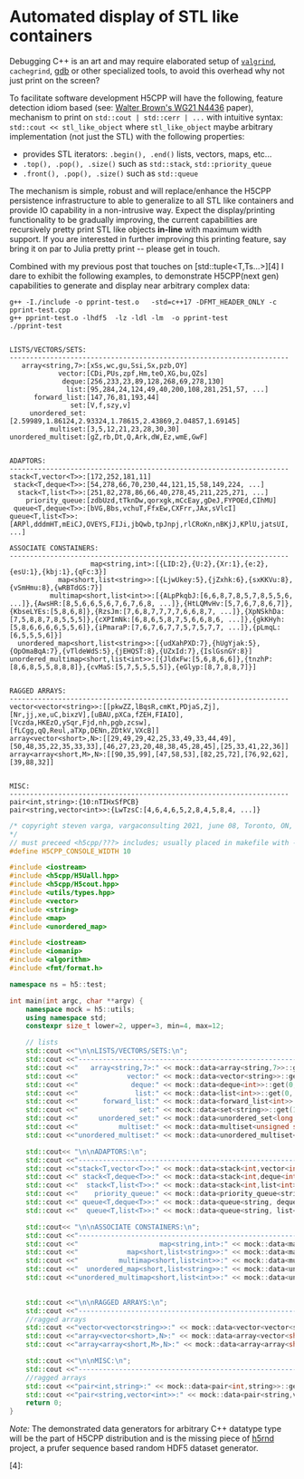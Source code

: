 # Automated display of STL like containers

Debugging C++ is an art and may require elaborated setup of [`valgrind`][1], `cachegrind`, [gdb][2] or other specialized tools, to avoid this overhead why not just print on the screen?

To facilitate software development H5CPP will have the following, feature detection idiom based (see: [Walter Brown's WG21 N4436][3] paper), mechanism to print on `std::cout | std::cerr | ...` with intuitive syntax: `std::cout << stl_like_object` where `stl_like_object` maybe arbitrary implementation (not just the STL) with the following properties:

* provides STL iterators: `.begin(), .end()` lists, vectors, maps,  etc...
* `.top(), .pop(), .size()` such as `std::stack`, `std::priority_queue`
* `.front(), .pop(), .size()` such as `std::queue`

The mechanism is simple, robust and will replace/enhance the H5CPP persistence infrastructure to able to generalize to all STL like containers and provide IO capability in a non-intrusive way. 
Expect the display/printing functionality to be gradually improving, the current capabilities are recursively pretty print STL like objects **in-line** with maximum width support. If you are interested in further improving this printing feature, say bring it on par to Julia pretty print -- please get in touch.  

Combined with my previous post that touches on [std::tuple<T,Ts...>][4] I dare to exhibit the following examples, to demonstrate
H5CPP(next gen) capabilities to generate and display near arbitrary complex data:

```
g++ -I./include -o pprint-test.o   -std=c++17 -DFMT_HEADER_ONLY -c pprint-test.cpp
g++ pprint-test.o -lhdf5  -lz -ldl -lm  -o pprint-test
./pprint-test


LISTS/VECTORS/SETS:
---------------------------------------------------------------------
   array<string,7>:[xSs,wc,gu,Ssi,Sx,pzb,OY]
            vector:[CDi,PUs,zpf,Hm,teO,XG,bu,QZs]
             deque:[256,233,23,89,128,268,69,278,130]
              list:[95,284,24,124,49,40,200,108,281,251,57, ...]
      forward_list:[147,76,81,193,44]
               set:[V,f,szy,v]
     unordered_set:[2.59989,1.86124,2.93324,1.78615,2.43869,2.04857,1.69145]
          multiset:[3,5,12,21,23,28,30,30]
unordered_multiset:[gZ,rb,Dt,Q,Ark,dW,Ez,wmE,GwF]


ADAPTORS:
---------------------------------------------------------------------
stack<T,vector<T>>:[172,252,181,11]
 stack<T,deque<T>>:[54,278,66,70,230,44,121,15,58,149,224, ...]
  stack<T,list<T>>:[251,82,278,86,66,40,278,45,211,225,271, ...]
    priority_queue:[zdbUzd,tTknDw,qorxgk,mCcEay,gDeJ,FYPOEd,CIhMU]
 queue<T,deque<T>>:[bVG,Bbs,vchuT,FfxEw,CXFrr,JAx,sVlcI]  queue<T,list<T>>:[ARPl,dddmHT,mEiCJ,OVEYS,FIJi,jbQwb,tpJnpj,rlCRoKn,nBKjJ,KPlU,jatsUI, ...]

ASSOCIATE CONSTAINERS:
---------------------------------------------------------------------
                    map<string,int>:[{LID:2},{U:2},{Xr:1},{e:2},{esU:1},{kbj:1},{qFc:3}]
            map<short,list<string>>:[{LjwUkey:5},{jZxhk:6},{sxKKVu:8},{vSmHmu:8},{wRBTdGS:7}]
          multimap<short,list<int>>:[{ALpPkqbJ:[6,6,8,7,8,5,7,8,5,5,6, ...]},{AwsHR:[8,5,6,6,5,6,7,6,7,6,8, ...]},{HtLQMvHv:[5,7,6,7,8,6,7]},{KbseLYEs:[5,8,6,8]},{RzsJm:[7,6,8,7,7,7,7,6,6,8,7, ...]},{XpNSkhDa:[7,5,8,8,7,8,5,5,5]},{cXPImNk:[6,8,6,5,8,7,5,6,6,8,6, ...]},{gkKHyh:[5,8,6,6,6,6,5,5,6]},{iPmaraP:[7,6,7,6,7,7,5,7,5,7,7, ...]},{pLmqL:[6,5,5,5,6]}]
  unordered_map<short,list<string>>:[{udXahPXD:7},{hUgYjak:5},{OpOmaBqA:7},{vTldeWdS:5},{jEHQST:8},{UZxId:7},{IslGsnGY:8}]
unordered_multimap<short,list<int>>:[{JldxFw:[5,6,8,6,6]},{tnzhP:[8,6,8,5,5,8,8,8]},{cvMaS:[5,7,5,5,5,5]},{eGlyp:[8,7,8,8,7]}]


RAGGED ARRAYS:
---------------------------------------------------------------------
vector<vector<string>>:[[pkwZZ,lBqsR,cmKt,PDjaS,Zj],[Nr,jj,xe,uC,bixzV],[uBAU,pXCa,fZEH,FIAIO],[Vczda,HKEzO,ySqr,Fjd,nh,pgb,zcsw],[fLCgg,qQ,Reul,aTXp,DENn,ZDtkV,VXcB]]
array<vector<short>,N>:[[29,49,29,42,25,33,49,33,44,49],[50,48,35,22,35,33,33],[46,27,23,20,48,38,45,28,45],[25,33,41,22,36]]
array<array<short,M>,N>:[[90,35,99],[47,58,53],[82,25,72],[76,92,62],[39,88,32]]


MISC:
---------------------------------------------------------------------
pair<int,string>:{10:nTIHxSfPCB}
pair<string,vector<int>>:{LwTzsC:[4,6,4,6,5,2,8,4,5,8,4, ...]}
```

```c++
/* copyright steven varga, vargaconsulting 2021, june 08, Toronto, ON, Canada;  MIT license
*/
// must preceed <h5cpp/???> includes; usually placed in makefile with -DH5CPP_CONSOLE_WIDTH=20
#define H5CPP_CONSOLE_WIDTH 10

#include <iostream>
#include <h5cpp/H5Uall.hpp>
#include <h5cpp/H5cout.hpp>
#include <utils/types.hpp>
#include <vector>
#include <string>
#include <map>
#include <unordered_map>

#include <iostream>
#include <iomanip>
#include <algorithm>
#include <fmt/format.h>

namespace ns = h5::test;

int main(int argc, char **argv) {
    namespace mock = h5::utils;
    using namespace std;
    constexpr size_t lower=2, upper=3, min=4, max=12;      

    // lists 
    std::cout <<"\n\nLISTS/VECTORS/SETS:\n";
    std::cout <<"---------------------------------------------------------------------\n";
    std::cout <<"   array<string,7>:" << mock::data<array<string,7>>::get(lower, upper, min, max) <<"\n";
    std::cout <<"            vector:" << mock::data<vector<string>>::get(lower, upper, min, max) <<"\n";
    std::cout <<"             deque:" << mock::data<deque<int>>::get(0, 300, min, max) <<"\n";
    std::cout <<"              list:" << mock::data<list<int>>::get(0, 300, min, max) <<"\n";
    std::cout <<"      forward_list:" << mock::data<forward_list<int>>::get(0, 300, min, max) <<"\n";
    std::cout <<"               set:" << mock::data<set<string>>::get(1, 3, min, max) <<"\n";
    std::cout <<"     unordered_set:" << mock::data<unordered_set<long double>>::get(1, 3, min, max) <<"\n";
    std::cout <<"          multiset:" << mock::data<multiset<unsigned short>>::get(1, 30, min, max) <<"\n";
    std::cout <<"unordered_multiset:" << mock::data<unordered_multiset<string>>::get(1, 3, min, max) <<"\n";

    std::cout<< "\n\nADAPTORS:\n";
    std::cout <<"---------------------------------------------------------------------\n";
    std::cout <<"stack<T,vector<T>>:" << mock::data<stack<int,vector<int>>>::get(0, 300, min, max) <<"\n";
    std::cout <<" stack<T,deque<T>>:" << mock::data<stack<int,deque<int>>>::get(0, 300, min, 300) <<"\n";
    std::cout <<"  stack<T,list<T>>:" << mock::data<stack<int,list<int>>>::get(0, 300, min, max) <<"\n";
    std::cout <<"    priority_queue:" << mock::data<priority_queue<string>>::get(4, 6, min, max) <<"\n";
    std::cout <<" queue<T,deque<T>>:" << mock::data<queue<string, deque<string>>>::get(3,5, min, max);
    std::cout <<"  queue<T,list<T>>:" << mock::data<queue<string, list<string>>>::get(2,7, min, max);

    std::cout<< "\n\nASSOCIATE CONSTAINERS:\n";
    std::cout <<"---------------------------------------------------------------------\n";
    std::cout <<"                    map<string,int>:" << mock::data<map<string,int>>::get(1, 3, min, max)<<"\n";
    std::cout <<"            map<short,list<string>>:" << mock::data<map<string,int>>::get(5, 8, min, max)<<"\n";
    std::cout <<"          multimap<short,list<int>>:" << mock::data<multimap<string,list<int>>>::get(5, 8, min, max)<<"\n";
    std::cout <<"  unordered_map<short,list<string>>:" << mock::data<unordered_map<string,int>>::get(5, 8, min, max)<<"\n";
    std::cout <<"unordered_multimap<short,list<int>>:" << mock::data<unordered_multimap<string,list<int>>>::get(5, 8, min, max)<<"\n";

    
    std::cout <<"\n\nRAGGED ARRAYS:\n";
    std::cout <<"---------------------------------------------------------------------\n";
    //ragged arrays
    std::cout <<"vector<vector<string>>:" << mock::data<vector<vector<string>>>::get(2, 5, 3, 7) <<"\n";
    std::cout <<"array<vector<short>,N>:" << mock::data<array<vector<short>,4>>::get(20, 50, 1, 7) <<"\n";
	std::cout <<"array<array<short,M>,N>:" << mock::data<array<array<short,3>,5>>::get(20, 110, 3, 7) <<"\n";

    std::cout <<"\n\nMISC:\n";
    std::cout <<"---------------------------------------------------------------------\n";
    //ragged arrays
    std::cout <<"pair<int,string>:" << mock::data<pair<int,string>>::get(2, 10, 3, 30) <<"\n";
    std::cout <<"pair<string,vector<int>>:" << mock::data<pair<string,vector<int>>>::get(2, 10, 3, 30) <<"\n";
	return 0;
}
```



*Note:*
The demonstrated data generators for arbitrary C++ datatype type will be the part of H5CPP distribution and is the missing piece of [h5rnd][3] project, a prufer sequence based random HDF5 dataset generator.

[1]: https://valgrind.org/
[2]: https://www.sourceware.org/gdb/
[3]: http://www.open-std.org/jtc1/sc22/wg21/docs/papers/2015/n4436.pdf
[4]:
